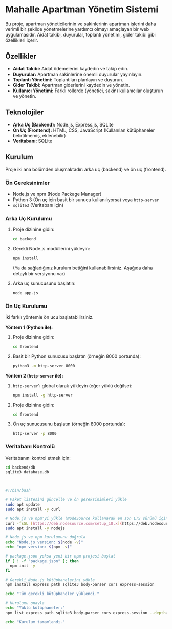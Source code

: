 # Mahalle Apartman Yönetim Sistemi

Bu proje, apartman yöneticilerinin ve sakinlerinin apartman işlerini daha verimli bir şekilde yönetmelerine yardımcı olmayı amaçlayan bir web uygulamasıdır. Aidat takibi, duyurular, toplantı yönetimi, gider takibi gibi özellikleri içerir.

## Özellikler

*   **Aidat Takibi:** Aidat ödemelerini kaydedin ve takip edin.
*   **Duyurular:** Apartman sakinlerine önemli duyurular yayınlayın.
*   **Toplantı Yönetimi:** Toplantıları planlayın ve duyurun.
*   **Gider Takibi:** Apartman giderlerini kaydedin ve yönetin.
*   **Kullanıcı Yönetimi:** Farklı rollerde (yönetici, sakin) kullanıcılar oluşturun ve yönetin.

## Teknolojiler

*   **Arka Uç (Backend):** Node.js, Express.js, SQLite
*   **Ön Uç (Frontend):** HTML, CSS, JavaScript (Kullanılan kütüphaneler belirtilmemiş, eklenebilir)
*   **Veritabanı:** SQLite

## Kurulum

Proje iki ana bölümden oluşmaktadır: arka uç (backend) ve ön uç (frontend).

### Ön Gereksinimler

*   Node.js ve npm (Node Package Manager)
*   Python 3 (Ön uç için basit bir sunucu kullanılıyorsa) veya `http-server`
*   `sqlite3` (Veritabanı için)

### Arka Uç Kurulumu

1.  Proje dizinine gidin:

    ```bash
    cd backend
    ```

2.  Gerekli Node.js modüllerini yükleyin:

    ```bash
    npm install
    ```
    (Ya da sağladığınız kurulum betiğini kullanabilirsiniz. Aşağıda daha detaylı bir versiyonu var)

3.  Arka uç sunucusunu başlatın:

    ```bash
    node app.js
    ```

### Ön Uç Kurulumu

İki farklı yöntemle ön ucu başlatabilirsiniz.

**Yöntem 1 (Python ile):**

1.  Proje dizinine gidin:

    ```bash
    cd frontend
    ```

2.  Basit bir Python sunucusu başlatın (örneğin 8000 portunda):

    ```bash
    python3 -m http.server 8000
    ```

**Yöntem 2 (`http-server` ile):**

1.  `http-server`'ı global olarak yükleyin (eğer yüklü değilse):

    ```bash
    npm install -g http-server
    ```

2.  Proje dizinine gidin:

    ```bash
    cd frontend
    ```

3.  Ön uç sunucusunu başlatın (örneğin 8000 portunda):

    ```bash
    http-server -p 8000
    ```

### Veritabanı Kontrolü

Veritabanını kontrol etmek için:

```bash
cd backend/db
sqlite3 database.db



#!/bin/bash

# Paket listesini güncelle ve ön gereksinimleri yükle
sudo apt update
sudo apt install -y curl

# Node.js ve npm'yi yükle (NodeSource kullanarak en son LTS sürümü için)
curl -fsSL [https://deb.nodesource.com/setup_18.x](https://deb.nodesource.com/setup_18.x) | sudo -E bash -
sudo apt install -y nodejs

# Node.js ve npm kurulumunu doğrula
echo "Node.js version: $(node -v)"
echo "npm version: $(npm -v)"

# package.json yoksa yeni bir npm projesi başlat
if [ ! -f "package.json" ]; then
  npm init -y
fi

# Gerekli Node.js kütüphanelerini yükle
npm install express path sqlite3 body-parser cors express-session

echo "Tüm gerekli kütüphaneler yüklendi."

# Kurulumu onayla
echo "Yüklü kütüphaneler:"
npm list express path sqlite3 body-parser cors express-session --depth=0

echo "Kurulum tamamlandı."
